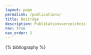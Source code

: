 ```yaml
---
layout: page
permalink: /publications/
title: Beiträge
description: Publikationsverzeichnis
nav: true
nav_order: 2
---
```


<!-- _pages/publications.md -->
<div class="publications">

{% bibliography %}
<!-- {% bibliography --style apa-6th-edition %} -->

</div>

<script>
$(document).ready(function(){
    var str =$(this).attr('id');
    
    $(".btnId").click(function(){
        var str = $(this).attr('id');
        var ret = str.split("_");
        var id = ret[1];
        $('#' + id).toggle();
    });
});
</script>